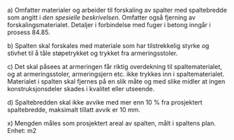 a) Omfatter materialer og arbeider til forskaling av spalter med spaltebredde som angitt i *den spesielle beskrivelsen*. Omfatter også fjerning av forskalingsmaterialet. Detaljer i forbindelse med fuger i betong inngår i prosess 84.85.

b) Spalten skal forskales med materiale som har tilstrekkelig styrke og stivhet til å tåle støpetrykket og trykket fra armeringsstoler.

c) Det skal påsees at armeringen får riktig overdekning til spaltematerialet, og at armeringsstoler, armeringsjern etc. ikke trykkes inn i spaltematerialet.
Materialet i spalten skal fjernes på en slik måte og med slike midler at ingen konstruksjonsdeler skades i kvalitet eller utseende.

d) Spaltebredden skal ikke avvike med mer enn 10 % fra prosjektert spaltebredde, maksimalt tillatt avvik er 10 mm.

x) Mengden måles som prosjektert areal av spalten, målt i spaltens plan. Enhet: m2

